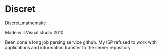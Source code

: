 Discret
=======

Discret_mathematic

Made will Visual studio 2010

Been done a long job parsing service github. My ISP refused to work with applications and information transfer to the server repository.
